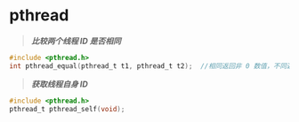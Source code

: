 # pthread



> ***比较两个线程 ID 是否相同***

```c
#include <pthread.h>
int pthread_equal(pthread_t t1, pthread_t t2);  //相同返回非 0 数值，不同返回 0
```



> ***获取线程自身 ID***

```c
#include <pthread.h>
pthread_t pthread_self(void);
```

